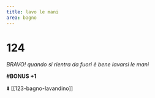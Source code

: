 ```yaml
---
title: lavo le mani
area: bagno
---
```

# 124
_BRAVO! quando si rientra da fuori è bene lavarsi le mani_

**#BONUS +1**

⬇️ [[123-bagno-lavandino]]
